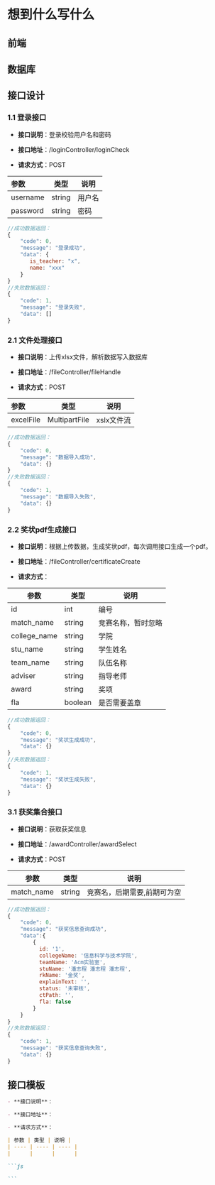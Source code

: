 # 想到什么写什么

## 前端

## 数据库

## 接口设计

### 1.1 登录接口

- **接口说明**：登录校验用户名和密码

- **接口地址**：/loginController/loginCheck

- **请求方式**：POST

| 参数     | 类型   | 说明   |
| :------- | ------ | ------ |
| username | string | 用户名 |
| password | string | 密码   |

```js
//成功数据返回：
{
    "code": 0,
    "message": "登录成功",
    "data": {
       is_teacher: "x",
       name: "xxx"
    }
}
//失败数据返回：
{
    "code": 1,
    "message": "登录失败",
    "data": []
}
```

### 2.1 文件处理接口

- **接口说明**：上传xlsx文件，解析数据写入数据库

- **接口地址**：/fileController/fileHandle

- **请求方式**：POST

| 参数      | 类型          | 说明       |
| :-------- | ------------- | ---------- |
| excelFile | MultipartFile | xslx文件流 |

```js
//成功数据返回：
{
    "code": 0,
    "message": "数据导入成功",
    "data": {}
}
//失败数据返回：
{
    "code": 1,
    "message": "数据导入失败",
    "data": {}
}
```

### 2.2 奖状pdf生成接口

- **接口说明**：根据上传数据，生成奖状pdf，每次调用接口生成一个pdf。

- **接口地址**：/fileController/certificateCreate

- **请求方式**：

| 参数         | 类型    | 说明               |
| ------------ | ------- | ------------------ |
| id           | int     | 编号               |
| match_name   | string  | 竞赛名称，暂时忽略 |
| college_name | string  | 学院               |
| stu_name     | string  | 学生姓名           |
| team_name    | string  | 队伍名称           |
| adviser      | string  | 指导老师           |
| award        | string  | 奖项               |
| fla          | boolean | 是否需要盖章       |

```js
//成功数据返回：
{
    "code": 0,
    "message": "奖状生成成功",
    "data": {}
}
//失败数据返回：
{
    "code": 1,
    "message": "奖状生成失败",
    "data": {}
}
```

### 3.1  获奖集合接口

- **接口说明**：获取获奖信息

- **接口地址**：/awardController/awardSelect

- **请求方式**：POST

| 参数       | 类型   | 说明                        |
| ---------- | ------ | --------------------------- |
| match_name | string | 竞赛名，后期需要,前期可为空 |

```js
//成功数据返回：
{
    "code": 0,
    "message": "获奖信息查询成功",
    "data":{
        {
          id: '1',
          collegeName: '信息科学与技术学院',
          teamName: 'Acm实验室',
          stuName: '潘志程 潘志程 潘志程',
          rkName: '金奖',
          explainText: '',
          status: '未审核',
          ctPath: '',
          fla: false
        }
    }
}
//失败数据返回：
{
    "code": 1,
    "message": "获奖信息查询失败",
    "data": {}
}
```





## 接口模板

````markdown
- **接口说明**：

- **接口地址**：

- **请求方式**：

| 参数 | 类型 | 说明 |
| ---- | ---- | ---- |
|      |      |      |

```js

```


````






